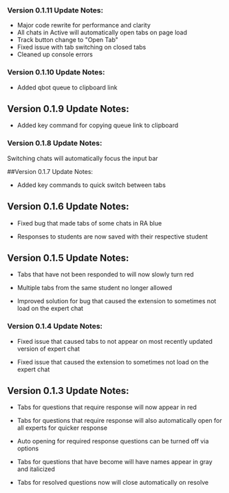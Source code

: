 ### Version 0.1.11 Update Notes:

- Major code rewrite for performance and clarity
- All chats in Active will automatically open tabs on page load
- Track button change to "Open Tab"
- Fixed issue with tab switching on closed tabs
- Cleaned up console errors

### Version 0.1.10 Update Notes:

- Added qbot queue to clipboard link

## Version 0.1.9 Update Notes:

- Added key command for copying queue link to clipboard

### Version 0.1.8 Update Notes:

Switching chats will automatically focus the input bar

##Version 0.1.7 Update Notes:

 - Added key commands to quick switch between tabs

## Version 0.1.6 Update Notes:

- Fixed bug that made tabs of some chats in RA blue

- Responses to students are now saved with their respective student

## Version 0.1.5 Update Notes:

- Tabs that have not been responded to will now slowly turn red

- Multiple tabs from the same student no longer allowed

- Improved solution for bug that caused the extension to sometimes not load on the expert chat 

### Version 0.1.4 Update Notes:

- Fixed issue that caused tabs to not appear on most recently updated version of expert chat

- Fixed issue that caused the extension to sometimes not load on the expert chat 

## Version 0.1.3 Update Notes:

- Tabs for questions that require response will now appear in red

- Tabs for questions that require response will also automatically open for all experts for quicker response

- Auto opening for required response questions can be turned off via options

- Tabs for questions that have become will have names appear in gray and italicized

- Tabs for resolved questions now will close automatically on resolve 